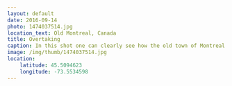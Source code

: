 ```yaml
---
layout: default
date: 2016-09-14
photo: 1474037514.jpg
location_text: Old Montreal, Canada
title: Overtaking
caption: In this shot one can clearly see how the old town of Montreal is now submerged by the new big economical one.
image: /img/thumb/1474037514.jpg
location:
    latitude: 45.5094623
    longitude: -73.5534598
---
```

